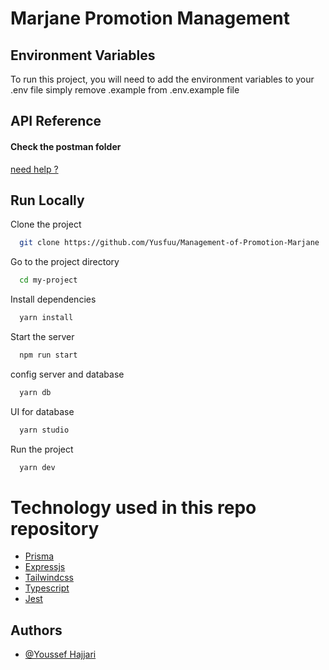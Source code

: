 # Marjane Promotion Management

## Environment Variables

To run this project, you will need to add the environment variables to your .env file
simply remove .example from .env.example file

## API Reference

#### Check the postman folder

[need help ?](https://learning.postman.com/docs/getting-started/importing-and-exporting-data/)

## Run Locally

Clone the project

```bash
  git clone https://github.com/Yusfuu/Management-of-Promotion-Marjane
```

Go to the project directory

```bash
  cd my-project
```

Install dependencies

```bash
  yarn install
```

Start the server

```bash
  npm run start
```

config server and database

```bash
  yarn db
```

UI for database

```bash
  yarn studio
```

Run the project

```bash
  yarn dev
```

# Technology used in this repo repository

- [Prisma](https://www.prisma.io/)
- [Expressjs](https://expressjs.com/)
- [Tailwindcss](https://tailwindcss.com/)
- [Typescript](https://www.typescriptlang.org/)
- [Jest](https://jestjs.io/)

## Authors

- [@Youssef Hajjari](https://twitter.com/Yosufuu)
